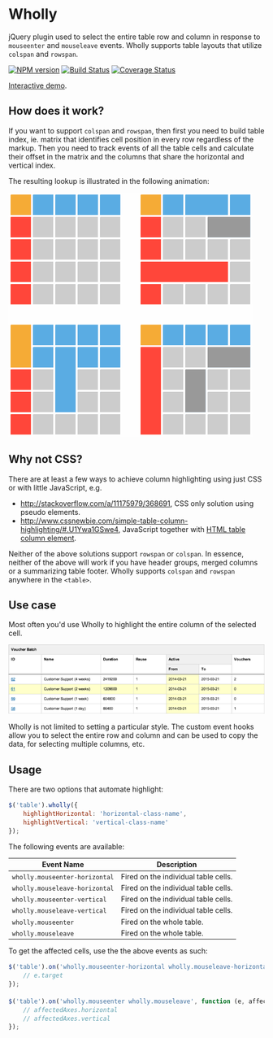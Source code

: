 # Wholly

jQuery plugin used to select the entire table row and column in response to `mouseenter` and `mouseleave` events. Wholly supports table layouts that utilize `colspan` and `rowspan`.

[![NPM version](https://badge.fury.io/js/wholly.svg)](http://badge.fury.io/js/wholly)
[![Build Status](https://travis-ci.org/gajus/wholly.png?branch=master)](https://travis-ci.org/gajus/wholly)
[![Coverage Status](https://coveralls.io/repos/gajus/wholly/badge.png?branch=master)](https://coveralls.io/r/gajus/wholly?branch=master)

[Interactive demo](http://gajus.com/demo/wholly/demo/).

## How does it work?

If you want to support `colspan` and `rowspan`, then first you need to build table index, ie. matrix that identifies cell position in every row regardless of the markup. Then you need to track events of all the table cells and calculate their offset in the matrix and the columns that share the horizontal and vertical index.

The resulting lookup is illustrated in the following animation:

![Wholly highlighting a matrix](docs/static/image/animation.gif)

## Why not CSS?

There are at least a few ways to achieve column highlighting using just CSS or with little JavaScript, e.g.

* http://stackoverflow.com/a/11175979/368691, CSS only solution using pseudo elements.
* http://www.cssnewbie.com/simple-table-column-highlighting/#.U1Ywa1GSwe4, JavaScript together with [HTML table column element](https://developer.mozilla.org/en-US/docs/Web/HTML/Element/col).

Neither of the above solutions support `rowspan` or `colspan`. In essence, neither of the above will work if you have header groups, merged columns or a summarizing table footer. Wholly supports `colspan` and `rowspan` anywhere in the `<table>`.

## Use case

Most often you'd use Wholly to highlight the entire column of the selected cell.

![Table using Wholly](docs/static/image/example-use-case.png)

Wholly is not limited to setting a particular style. The custom event hooks allow you to select the entire row and column and can be used to copy the data, for selecting multiple columns, etc.

## Usage

There are two options that automate highlight:

```js
$('table').wholly({
    highlightHorizontal: 'horizontal-class-name',
    highlightVertical: 'vertical-class-name'
});
```

The following events are available:

| Event Name | Description |
| --- | --- |
| `wholly.mouseenter-horizontal` | Fired on the individual table cells. |
| `wholly.mouseleave-horizontal` | Fired on the individual table cells. |
| `wholly.mouseenter-vertical` | Fired on the individual table cells. |
| `wholly.mouseleave-vertical` | Fired on the individual table cells. |
| `wholly.mouseenter` | Fired on the whole table. |
| `wholly.mouseleave` | Fired on the whole table. |

To get the affected cells, use the the above events as such:

```js
$('table').on('wholly.mouseenter-horizontal wholly.mouseleave-horizontal mouseenter-vertical mouseleave-vertical', function (e) {
    // e.target
});

$('table').on('wholly.mouseenter wholly.mouseleave', function (e, affectedAxes) {
    // affectedAxes.horizontal
    // affectedAxes.vertical
});
```